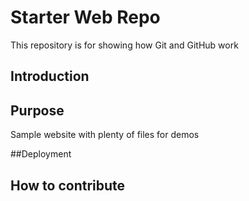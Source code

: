 # Starter Web Repo

This repository is for showing how Git and GitHub work

## Introduction


## Purpose

Sample website with plenty of files for demos

##Deployment


## How to contribute